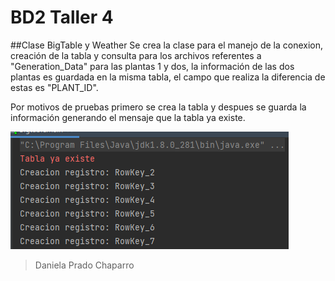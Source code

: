# BD2 Taller 4

##Clase BigTable y Weather
Se crea la clase para el manejo de la conexion, creación de la tabla y consulta para los archivos referentes a
"Generation_Data" para las plantas 1 y dos, la información de las dos plantas es guardada en la misma tabla, el campo
que realiza la diferencia de estas es "PLANT_ID".

Por motivos de pruebas primero se crea la tabla y despues se guarda la información generando el mensaje que la tabla ya
existe.

![](target/files/Tabla_Datos_Taller_4.png)

>Daniela Prado Chaparro